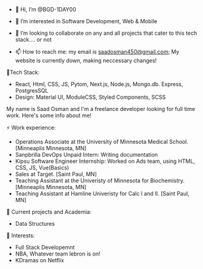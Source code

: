 - 👋 Hi, I’m @BGD-1DAY00


- 👀 I’m interested in Software Development, Web & Mobile
- 💞️ I’m looking to collaborate on any and all projects that cater to this tech stack.... or not 
- 📫 How to reach me: my email is saadosman450@gmail.com; My website is currently down, making neccessary changes! 

🔭Tech Stack: 
-   React, Html, CSS, JS, Pytom, Next.js, Node.js, Mongo.db. Express, PostgresSQL
-   Design: Material UI, ModuleCSS, Styled Components, SCSS

My name is Saad Osman and I'm a freelance developer looking for full time work. Here's some info about me!

⚡ Work experience:

- Operations Associate at the University of Minnesota Medical School. [Minneaplis Minnesota, MN]
- Sanpbrilla DevOps Unpaid Intern: Writing documentation
- Kipsu Software Engineer Internship: Worked on Ads team, using HTML, CSS, JS, Vue(Basics)
- Sales at Target. [Saint Paul, MN]
- Teaching Assistant at the Univeristy of Minnesota for Biochemistry. [Minneaplis Minnesota, MN]
- Teaching Assistant at Hamline Univeristy for Calc I and II. [Saint Paul, MN]

🔭 Current projects and Academia:
-   Data Structures

🌱 Interests:

-   Full Stack Developemnt
-   NBA, Whatever team lebron is on!
-   KDramas on Netflix



<!---
BGD-1DAY00/BGD-1DAY00 is a ✨ special ✨ repository because its `README.md` (this file) appears on your GitHub profile.
You can click the Preview link to take a look at your changes.
--->
